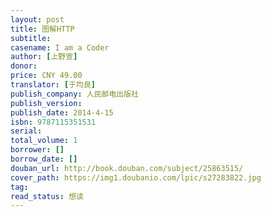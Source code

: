 ```yaml
---
layout: post
title: 图解HTTP
subtitle: 
casename: I am a Coder
author: [上野宣]
donor: 
price: CNY 49.00
translator: [于均良]
publish_company: 人民邮电出版社
publish_version: 
publish_date: 2014-4-15
isbn: 9787115351531
serial: 
total_volume: 1
borrower: []
borrow_date: []
douban_url: http://book.douban.com/subject/25863515/
cover_path: https://img1.doubanio.com/lpic/s27283822.jpg
tag: 
read_status: 想读
---
```

